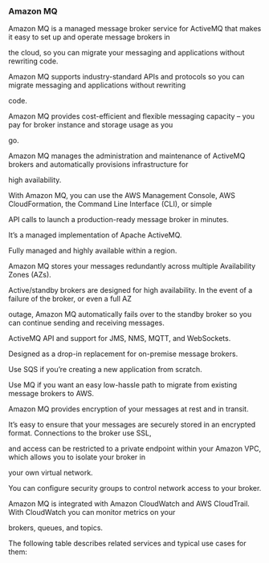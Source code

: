### Amazon MQ


Amazon MQ is a managed message broker service for ActiveMQ that makes it easy to set up and operate message brokers in

the cloud, so you can migrate your messaging and applications without rewriting code.


Amazon MQ supports industry-standard APIs and protocols so you can migrate messaging and applications without rewriting

code.


Amazon MQ provides cost-efficient and flexible messaging capacity – you pay for broker instance and storage usage as you

go.


Amazon MQ manages the administration and maintenance of ActiveMQ brokers and automatically provisions infrastructure for

high availability.


With Amazon MQ, you can use the AWS Management Console, AWS CloudFormation, the Command Line Interface (CLI), or simple

API calls to launch a production-ready message broker in minutes.


It’s a managed implementation of Apache ActiveMQ.


Fully managed and highly available within a region.


Amazon MQ stores your messages redundantly across multiple Availability Zones (AZs).


Active/standby brokers are designed for high availability. In the event of a failure of the broker, or even a full AZ

outage, Amazon MQ automatically fails over to the standby broker so you can continue sending and receiving messages.


ActiveMQ API and support for JMS, NMS, MQTT, and WebSockets.


Designed as a drop-in replacement for on-premise message brokers.


Use SQS if you’re creating a new application from scratch.


Use MQ if you want an easy low-hassle path to migrate from existing message brokers to AWS.


Amazon MQ provides encryption of your messages at rest and in transit.


It’s easy to ensure that your messages are securely stored in an encrypted format. Connections to the broker use SSL,

and access can be restricted to a private endpoint within your Amazon VPC, which allows you to isolate your broker in

your own virtual network.


You can configure security groups to control network access to your broker.


Amazon MQ is integrated with Amazon CloudWatch and AWS CloudTrail. With CloudWatch you can monitor metrics on your

brokers, queues, and topics.


The following table describes related services and typical use cases for them:

